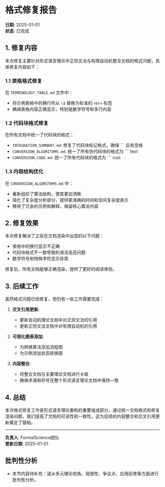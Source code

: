 # 格式修复报告

**日期**: 2025-01-01  
**状态**: 已完成  

## 1. 修复内容

本次修复主要针对形式语言理论中正则文法与有限自动机整合文档的格式问题，具体修复内容如下：

### 1.1 表格格式修复

在 `TERMINOLOGY_TABLE.md` 文件中：

- 将示例表格中的换行符从 `\$` 替换为标准的 `<br>` 标签
- 确保表格内容正确显示，特别是数学符号和多行内容

### 1.2 代码块格式修复

在所有文档中统一了代码块的格式：

- `INTEGRATION_SUMMARY.md`: 修复了代码块标记格式，确保 ``` 后有空格
- `CONVERSION_ALGORITHMS.md`: 统一了所有伪代码块的格式为 ``` text
- `CONVERSION_CODE.md`: 统一了所有代码块的格式为 ``` rust

### 1.3 内容结构优化

在 `CONVERSION_ALGORITHMS.md` 中：

- 重新组织了算法结构，使其更加清晰
- 简化了复杂度分析部分，提供更准确的时间和空间复杂度表示
- 移除了冗余的示例和解释，保留核心算法内容

## 2. 修复效果

本次修复解决了之前在文档渲染中出现的以下问题：

- 表格中的换行显示不正确
- 代码块格式不一致导致的语法高亮问题
- 数学符号和特殊字符显示异常

修复后，所有文档能够正确渲染，提供了更好的阅读体验。

## 3. 后续工作

虽然格式问题已经修复，但仍有一些工作需要完成：

1. **交叉引用更新**:
   - 更新自动机理论文档中对正则文法的引用
   - 更新正则文法文档中对有限自动机的引用

2. **可视化图表添加**:
   - 为转换算法添加流程图
   - 为示例添加状态转换图

3. **内容整合**:
   - 将整合文档与主要理论文档进行关联
   - 确保术语和符号在整个形式语言理论文档中保持一致

## 4. 总结

本次格式修复工作是形式语言理论重构的重要组成部分，通过统一文档格式和修复渲染问题，我们提高了文档的可读性和一致性。这为后续的内容整合和交叉引用更新奠定了基础。

---

**负责人**: FormalScience团队  
**更新日期**: 2025-01-01


## 批判性分析

- 本节内容待补充：请从多元理论视角、局限性、争议点、应用前景等方面进行批判性分析。
